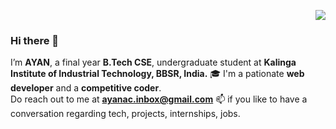 <p align="right"><img src="https://github.com/chakraborty-ayan/Repo-Assets/blob/main/cartoon-characters.gif"/></p>
<p align="left">
<span>

### Hi there 👋 

I’m **AYAN**, a final year **B.Tech CSE**, undergraduate student at **Kalinga Institute of Industrial Technology, BBSR, India.** 🎓
I'm a pationate **web developer** and a **competitive coder**.<br>
Do reach out to me at **ayanac.inbox@gmail.com** 📫 if you like to have a conversation regarding tech, projects, internships, jobs.
</span>
</p>


